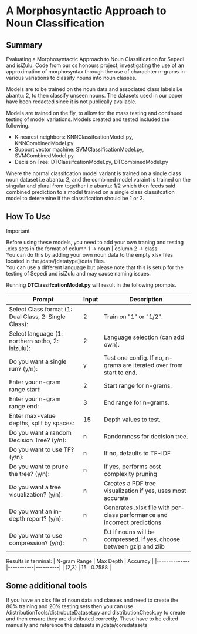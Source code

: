 # A Morphosyntactic Approach to Noun Classification
## Summary
Evaluating a Morphosyntactic Approach to Noun Classification for Sepedi and isiZulu.
Code from our cs honours project, investigating the use of an approximation of morphosyntax through the use of charachter n-grams in various variations to classify nouns into noun classes.

Models are to be trained on the noun data and associated class labels i.e abantu: 2, to then classify unseen nouns.
The datasets used in our paper have been redacted since it is not publically available.

Models are trained on the fly, to allow for the mass testing and continued testing of model variations.
Models created and tested included the following.
- K-nearest neighbors: KNNClassifcationModel.py, KNNCombinedModel.py   
- Support vector machine: SVMClassificationModel.py, SVMCombinedModel.py
- Decision Tree: DTClassifcationModel.py, DTCombinedModel.py

Where the normal classifcation model variant is trained on a single class noun dataset i.e abantu: 2, and the combined model varaint is trained on the singular and plural from together i.e abantu: 1/2 which then feeds said combined prediction to a model trained on a single class classifcation model to deteremine if the classification should be 1 or 2.

## How To Use 

> [!IMPORTANT]
> Before using these models, you need to add your own traning and testing .xlxs sets in the format of column 1 -> noun |  column 2 -> class.<br/>
> You can do this by adding your own noun data to the empty xlsx files located in the /data/[datatype]/data files.<br/>
> You can use a different language but please note that this is setup for the testing of Sepedi and isiZulu and may cause naming issues.

Running **DTClassifcationModel.py** will result in the following prompts.

|Prompt |Input |Description |
|--------|---------------|-------------|
| Select Class format (1: Dual Class, 2: Single Class): | 2 | Train on "1" or "1/2". |
| Select language (1: northern sotho, 2: isizulu): | 2 | Language selection (can add own). |
| Do you want a single run? (y/n): | y | Test one config. If no, n-grams are iterated over from start to end. |
| Enter your n-gram range start: | 2 | Start range for n-grams. |
| Enter your n-gram range end: | 3 | End range for n-grams. |
| Enter max-value depths, split by spaces: | 15 | Depth values to test. |
| Do you want a random Decision Tree? (y/n): | n | Randomness for decision tree. |
| Do you want to use TF? (y/n): | n | If no, defaults to TF-IDF |
| Do you want to prune the tree? (y/n): | n | If yes, performs cost complexity pruning |
| Do you want a tree visualization? (y/n): | n | Creates a PDF tree visualization if yes, uses most accurate |
| Do you want an in-depth report? (y/n): | n | Generates .xlsx file with per-class performance and incorrect predictions|
| Do you want to use compression? (y/n): | n | D.t if nouns will be compressed. If yes, choose between gzip and zlib |

Results in terminal:
| N-gram Range | Max Depth | Accuracy |
|--------------|-----------|----------|
| (2,3)        | 15        | 0.7588   |

## Some additional tools

If you have an xlxs file of noun data and classes and need to create the 80% training and 20% testing sets then you can use /distributionTools/distrubuteDataset.py and distributionCheck.py to create and then ensure they are distributed correctly. These have to be edited manually and reference the datasets in /data/coredatasets
